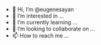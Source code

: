 - 👋 Hi, I’m @eugenesayan
- 👀 I’m interested in ...
- 🌱 I’m currently learning ...
- 💞️ I’m looking to collaborate on ...
- 📫 How to reach me ...

<!---
eugenesayan/eugenesayan is a ✨ special ✨ repository because its `README.md` (this file) appears on your GitHub profile.
You can click the Preview link to take a look at your changes.
--->

